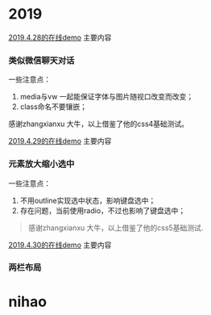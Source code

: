 # 2019
[2019.4.28的在线demo](https://jsbin.com/gusazek/edit?html,css,output)
主要内容
### 类似微信聊天对话                                           
一些注意点：
1. media与vw 一起能保证字体与图片随视口改变而改变；
2. class命名不要镶嵌；

感谢zhangxianxu 大牛，以上借鉴了他的css4基础测试。

[2019.4.29的在线demo](https://jsbin.com/mavarox/edit?html,css,output)
主要内容
### 元素放大缩小选中

一些注意点：
1. 不用outline实现选中状态，影响键盘选中；
2. 存在问题，当前使用radio，不过也影响了键盘选中；

> 感谢zhangxianxu 大牛，以上借鉴了他的css5基础测试.

[2019.4.30的在线demo](https://jsbin.com/bufulek/1/edit?html,css,output)
主要内容
### 两栏布局






# nihao
